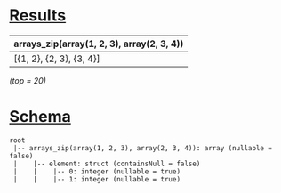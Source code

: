 # [Results](#tab/results)

|arrays_zip(array(1, 2, 3), array(2, 3, 4))|
|------------------------------------------|
|[{1, 2}, {2, 3}, {3, 4}]                  |

_(top = 20)_

# [Schema](#tab/schema)

```shell
root
 |-- arrays_zip(array(1, 2, 3), array(2, 3, 4)): array (nullable = false)
 |    |-- element: struct (containsNull = false)
 |    |    |-- 0: integer (nullable = true)
 |    |    |-- 1: integer (nullable = true)

```
